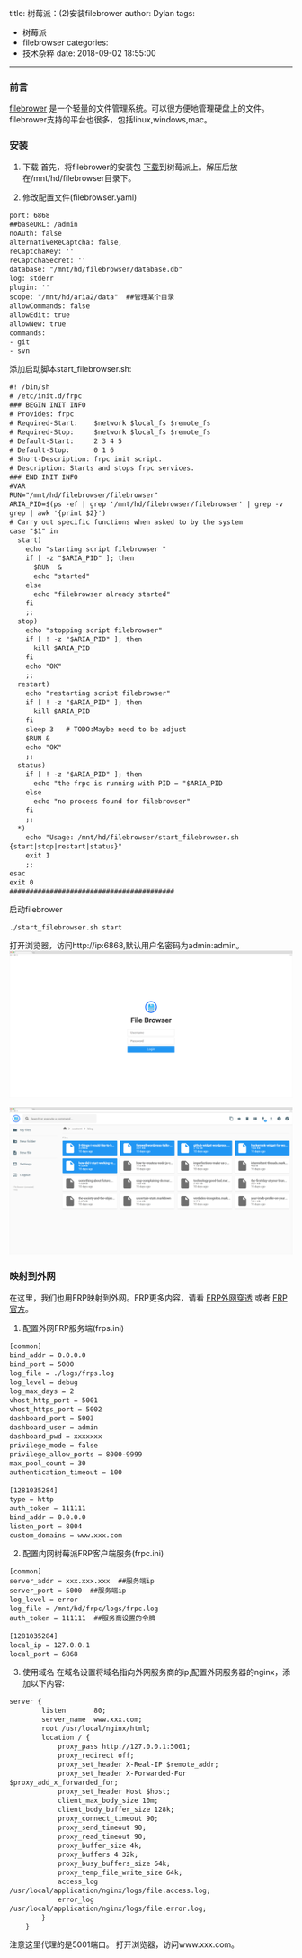 title: 树莓派：(2)安装filebrower
author: Dylan
tags:
  - 树莓派
  - filebrowser
categories:
  - 技术杂粹
date: 2018-09-02 18:55:00
---
### 前言
[filebrower](https://filebrowser.github.io/) 是一个轻量的文件管理系统。可以很方便地管理硬盘上的文件。filebrower支持的平台也很多，包括linux,windows,mac。

### 安装
1. 下载
首先，将filebrower的安装包 [下载](https://github.com/filebrowser/filebrowser/releases/download/v1.10.0/linux-arm64-filebrowser.tar.gz)到树莓派上。解压后放在/mnt/hd/filebrowser目录下。

2. 修改配置文件(filebrowser.yaml)

```
port: 6868
##baseURL: /admin
noAuth: false
alternativeReCaptcha: false,
reCaptchaKey: ''
reCaptchaSecret: ''
database: "/mnt/hd/filebrowser/database.db"
log: stderr
plugin: ''
scope: "/mnt/hd/aria2/data"  ##管理某个目录
allowCommands: false
allowEdit: true
allowNew: true
commands:
- git
- svn
```
添加启动脚本start_filebrowser.sh:
```shell
#! /bin/sh
# /etc/init.d/frpc
### BEGIN INIT INFO
# Provides: frpc
# Required-Start:    $network $local_fs $remote_fs
# Required-Stop:     $network $local_fs $remote_fs
# Default-Start:     2 3 4 5
# Default-Stop:      0 1 6
# Short-Description: frpc init script.
# Description: Starts and stops frpc services.
### END INIT INFO
#VAR
RUN="/mnt/hd/filebrowser/filebrowser"
ARIA_PID=$(ps -ef | grep '/mnt/hd/filebrowser/filebrowser' | grep -v grep | awk '{print $2}')
# Carry out specific functions when asked to by the system
case "$1" in
  start)
    echo "starting script filebrowser "
    if [ -z "$ARIA_PID" ]; then
      $RUN  &
      echo "started"
    else
      echo "filebrowser already started"
    fi
    ;;
  stop)
    echo "stopping script filebrowser"
    if [ ! -z "$ARIA_PID" ]; then
      kill $ARIA_PID
    fi
    echo "OK"
    ;;
  restart)
    echo "restarting script filebrowser"
    if [ ! -z "$ARIA_PID" ]; then
      kill $ARIA_PID
    fi
    sleep 3   # TODO:Maybe need to be adjust
    $RUN &
    echo "OK"
    ;;
  status)
    if [ ! -z "$ARIA_PID" ]; then
      echo "the frpc is running with PID = "$ARIA_PID
    else
      echo "no process found for filebrowser"
    fi
    ;;
  *)
    echo "Usage: /mnt/hd/filebrowser/start_filebrowser.sh {start|stop|restart|status}"
    exit 1
    ;;
esac
exit 0
#########################################
```
启动filebrower

```shell
./start_filebrowser.sh start
```
打开浏览器，访问http://ip:6868,默认用户名密码为admin:admin。
![filebrower_login](/images/blog/filebrower_login.png)

![filebrower_index](/images/blog/filebrower_index.png)

### 映射到外网
在这里，我们也用FRP映射到外网。FRP更多内容，请看 [FRP外网穿透](http://tun.gogl.top) 或者 [FRP官方](https://github.com/fatedier/frp)。

1. 配置外网FRP服务端(frps.ini)

```
[common]
bind_addr = 0.0.0.0
bind_port = 5000
log_file = ./logs/frps.log
log_level = debug
log_max_days = 2
vhost_http_port = 5001
vhost_https_port = 5002
dashboard_port = 5003
dashboard_user = admin
dashboard_pwd = xxxxxxx
privilege_mode = false
privilege_allow_ports = 8000-9999
max_pool_count = 30
authentication_timeout = 100

[1281035284]
type = http
auth_token = 111111
bind_addr = 0.0.0.0
listen_port = 8004
custom_domains = www.xxx.com
```

2. 配置内网树莓派FRP客户端服务(frpc.ini)

```
[common]
server_addr = xxx.xxx.xxx  ##服务端ip
server_port = 5000  ##服务端ip
log_level = error
log_file = /mnt/hd/frpc/logs/frpc.log
auth_token = 111111  ##服务商设置的令牌

[1281035284]
local_ip = 127.0.0.1
local_port = 6868
```

3. 使用域名
在域名设置将域名指向外网服务商的ip,配置外网服务器的nginx，添加以下内容:

```
server {
        listen       80;
        server_name  www.xxx.com;
        root /usr/local/nginx/html;
        location / {
            proxy_pass http://127.0.0.1:5001;
            proxy_redirect off;
            proxy_set_header X-Real-IP $remote_addr;
            proxy_set_header X-Forwarded-For $proxy_add_x_forwarded_for;
            proxy_set_header Host $host;
            client_max_body_size 10m; 
            client_body_buffer_size 128k;
            proxy_connect_timeout 90; 
            proxy_send_timeout 90; 
            proxy_read_timeout 90; 
            proxy_buffer_size 4k; 
            proxy_buffers 4 32k; 
            proxy_busy_buffers_size 64k; 
            proxy_temp_file_write_size 64k;
            access_log    /usr/local/application/nginx/logs/file.access.log;
            error_log     /usr/local/application/nginx/logs/file.error.log;
        }
    }
```
注意这里代理的是5001端口。
打开浏览器，访问www.xxx.com。